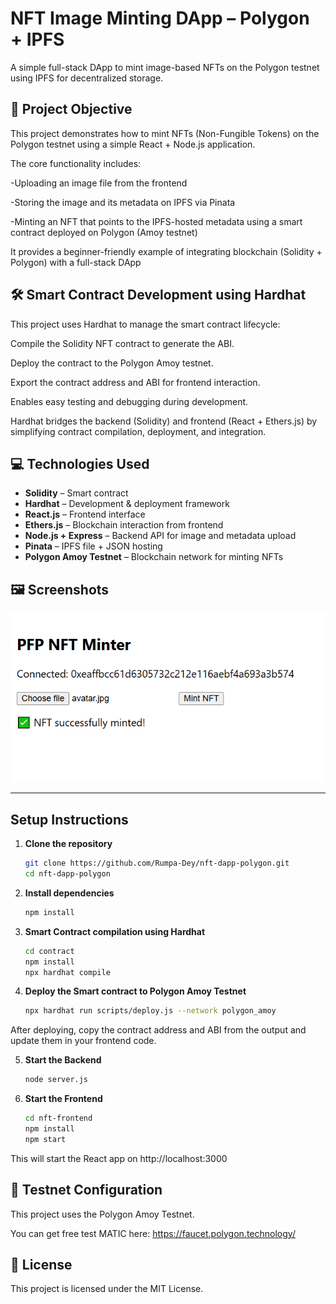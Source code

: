 # NFT Image Minting DApp – Polygon + IPFS

A simple full-stack DApp to mint image-based NFTs on the Polygon testnet using IPFS for decentralized storage.

## 🎯 Project Objective

This project demonstrates how to mint NFTs (Non-Fungible Tokens) on the Polygon testnet using a simple React + Node.js application.

The core functionality includes:

-Uploading an image file from the frontend

-Storing the image and its metadata on IPFS via Pinata

-Minting an NFT that points to the IPFS-hosted metadata using a smart contract deployed on Polygon (Amoy testnet)

It provides a beginner-friendly example of integrating blockchain (Solidity + Polygon) with a full-stack DApp


## 🛠 Smart Contract Development using Hardhat
This project uses Hardhat to manage the smart contract lifecycle:

Compile the Solidity NFT contract to generate the ABI.

Deploy the contract to the Polygon Amoy testnet.

Export the contract address and ABI for frontend interaction.

Enables easy testing and debugging during development.

Hardhat bridges the backend (Solidity) and frontend (React + Ethers.js) by simplifying contract compilation, deployment, and integration.

## 💻 Technologies Used

- **Solidity** – Smart contract
- **Hardhat** – Development & deployment framework
- **React.js** – Frontend interface
- **Ethers.js** – Blockchain interaction from frontend
- **Node.js + Express** – Backend API for image and metadata upload
- **Pinata** – IPFS file + JSON hosting
- **Polygon Amoy Testnet** – Blockchain network for minting NFTs

## 🖼️ Screenshots

![Minting](screenshots/Mint.PNG)

---

## Setup Instructions

1. **Clone the repository**
    ```bash
    git clone https://github.com/Rumpa-Dey/nft-dapp-polygon.git
    cd nft-dapp-polygon
2. **Install dependencies**
    ```bash
    npm install
3. **Smart Contract compilation using Hardhat**
    ```bash
    cd contract
    npm install
    npx hardhat compile
4. **Deploy the Smart contract to Polygon Amoy Testnet**
    ```bash
    npx hardhat run scripts/deploy.js --network polygon_amoy
  After deploying, copy the contract address and ABI from the output and update them in your frontend code.

5. **Start the Backend**
    ```bash
    node server.js
6. **Start the Frontend**
    ```bash
    cd nft-frontend
    npm install
    npm start
  This will start the React app on http://localhost:3000
## 🧪 Testnet Configuration

This project uses the Polygon Amoy Testnet.

You can get free test MATIC here: https://faucet.polygon.technology/

## 📃 License

This project is licensed under the MIT License.
